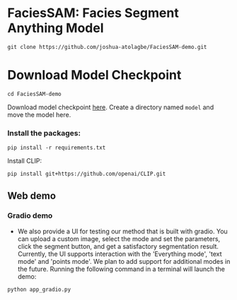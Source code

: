 # FaciesSAM: Facies Segment Anything Model

```shell
git clone https://github.com/joshua-atolagbe/FaciesSAM-demo.git
```
# Download Model Checkpoint
```
cd FaciesSAM-demo

```
Download model checkpoint [here](https://drive.google.com/file/d/1fhvL-bPzOmjCdfAuok_uxgYYjTsEOYV7/view?usp=sharing).
Create a directory named `model` and move the model here.


### Install the packages:

```shell
pip install -r requirements.txt
```

Install CLIP:

```shell
pip install git+https://github.com/openai/CLIP.git
```


## Web demo

### Gradio demo

- We also provide a UI for testing our method that is built with gradio. You can upload a custom image, select the mode and set the parameters, click the segment button, and get a satisfactory segmentation result. Currently, the UI supports interaction with the 'Everything mode', 'text mode' and 'points mode'. We plan to add support for additional modes in the future. Running the following command in a terminal will launch the demo:

```
python app_gradio.py
```


